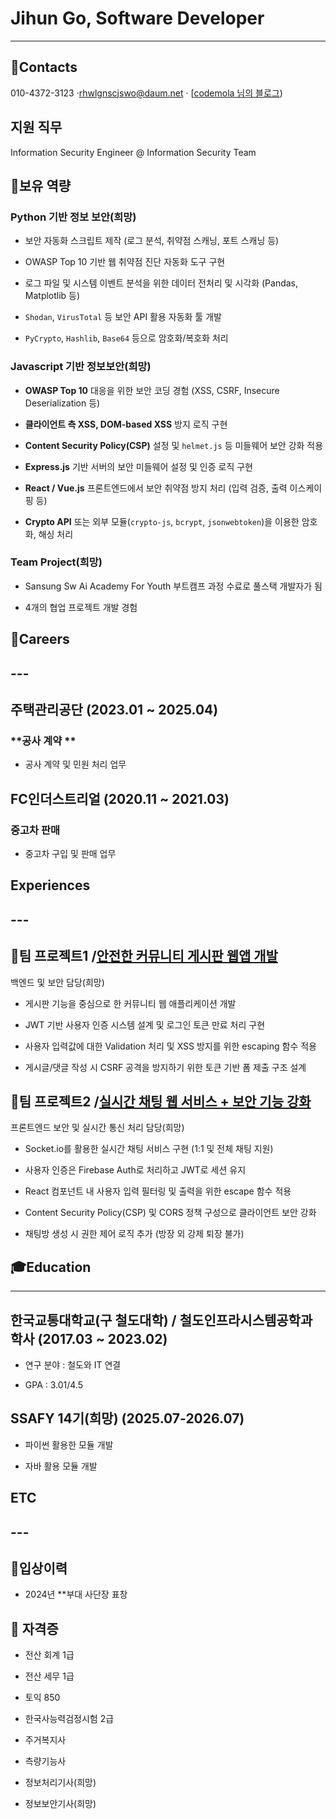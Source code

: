 # **Jihun Go, Software Developer**

---

## **🎯Contacts**

010-4372-3123 ·rhwlgnscjswo@daum.net · [[codemola 님의 블로그](https://codemola.tistory.com/))

## **지원 직무**

Information Security Engineer @ Information Security Team

## **💪보유 역량**

### **Python 기반 정보 보안(희망)**

- 보안 자동화 스크립트 제작 (로그 분석, 취약점 스캐닝, 포트 스캐닝 등)
  
- OWASP Top 10 기반 웹 취약점 진단 자동화 도구 구현
  
- 로그 파일 및 시스템 이벤트 분석을 위한 데이터 전처리 및 시각화 (Pandas, Matplotlib 등)
  
- `Shodan`, `VirusTotal` 등 보안 API 활용 자동화 툴 개발
  
- `PyCrypto`, `Hashlib`, `Base64` 등으로 암호화/복호화 처리
  

### ****Javascript 기반 정보보안(희망)****

- **OWASP Top 10** 대응을 위한 보안 코딩 경험 (XSS, CSRF, Insecure Deserialization 등)
  
- **클라이언트 측 XSS, DOM-based XSS** 방지 로직 구현
  
- **Content Security Policy(CSP)** 설정 및 `helmet.js` 등 미들웨어 보안 강화 적용
  
- **Express.js** 기반 서버의 보안 미들웨어 설정 및 인증 로직 구현
  
- **React / Vue.js** 프론트엔드에서 보안 취약점 방지 처리 (입력 검증, 출력 이스케이핑 등)
  
- **Crypto API** 또는 외부 모듈(`crypto-js`, `bcrypt`, `jsonwebtoken`)을 이용한 암호화, 해싱 처리
  

### **Team Project(희망)**

- Sansung Sw Ai Academy For Youth 부트캠프 과정 수료로 풀스택 개발자가 됨
  
- 4개의 협업 프로젝트 개발 경험
  

## **💼Careers**

## ---

## **주택관리공단 (2023.01 \~ 2025.04)**

### **공사 계약 **

- 공사 계약 및 민원 처리 업무

## **FC인더스트리얼 (2020.11 \~ 2021.03)**

### **중고차 판매**

- 중고차 구입 및 판매 업무
  

## **Experiences**

## ---

## **📌팀 프로젝트1 /[안전한 커뮤니티 게시판 웹앱 개발](https://codemola.tistory.com/1)**

백엔드 및 보안 담당(희망)

- 게시판 기능을 중심으로 한 커뮤니티 웹 애플리케이션 개발  
  
- JWT 기반 사용자 인증 시스템 설계 및 로그인 토큰 만료 처리 구현
  
- 사용자 입력값에 대한 Validation 처리 및 XSS 방지를 위한 escaping 함수 적용
  
- 게시글/댓글 작성 시 CSRF 공격을 방지하기 위한 토큰 기반 폼 제출 구조 설계
  

## **📌팀 프로젝트2 /[실시간 채팅 웹 서비스 + 보안 기능 강화](https://codemola.tistory.com/2)**

프론트엔드 보안 및 실시간 통신 처리 담당(희망)

- Socket.io를 활용한 실시간 채팅 서비스 구현 (1:1 및 전체 채팅 지원)
  
- 사용자 인증은 Firebase Auth로 처리하고 JWT로 세션 유지
  
- React 컴포넌트 내 사용자 입력 필터링 및 출력을 위한 escape 함수 적용
  
- Content Security Policy(CSP) 및 CORS 정책 구성으로 클라이언트 보안 강화
  
- 채팅방 생성 시 권한 제어 로직 추가 (방장 외 강제 퇴장 불가)
  

## **🎓Education**

---

## **한국교통대학교(구 철도대학) / 철도인프라시스템공학과 학사 (2017.03 \~ 2023.02)**

- 연구 분야 : 철도와 IT 연결
  
- GPA : 3.01/4.5
  

## **SSAFY 14기(희망) (2025.07-2026.07)**

- 파이썬 활용한 모듈 개발
  
- 자바 활용 모듈 개발
  

## **ETC**

## ---

## **🥇입상이력**

- 2024년 **부대 사단장 표창
  

## 📜 **자격증**

- 전산 회계 1급
  
- 전산 세무 1급
  
- 토익 850
  
- 한국사능력검정시험 2급
  
- 주거복지사
  
- 측량기능사
  
- 정보처리기사(희망)
  
- 정보보안기사(희망)
